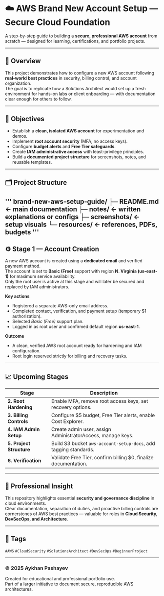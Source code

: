 # ☁️ AWS Brand New Account Setup — Secure Cloud Foundation  
A step-by-step guide to building a **secure, professional AWS account** from scratch — designed for learning, certifications, and portfolio projects.

---

## 🧭 Overview
This project demonstrates how to configure a new AWS account following **real-world best practices** in security, billing control, and account organization.  
The goal is to replicate how a Solutions Architect would set up a fresh environment for hands-on labs or client onboarding — with documentation clear enough for others to follow.

---

## 🧰 Objectives
- Establish a **clean, isolated AWS account** for experimentation and demos.  
- Implement **root account security** (MFA, no access keys).  
- Configure **budget alerts** and **Free Tier safeguards**.  
- Create **IAM administrative access** with least-privilege principles.  
- Build a **documented project structure** for screenshots, notes, and reusable templates.

---

## 🗂️ Project Structure
'''
brand-new-aws-setup-guide/
├─ README.md          ← main documentation
├─ notes/             ← written explanations or configs
├─ screenshots/       ← setup visuals
└─ resources/         ← references, PDFs, budgets
'''
---

## ⚙️ Stage 1 — Account Creation
A new AWS account is created using a **dedicated email** and verified payment method.  
The account is set to **Basic (Free)** support with region **N. Virginia (us-east-1)** for maximum service availability.  
Only the root user is active at this stage and will later be secured and replaced by IAM administrators.

**Key actions**
- Registered a separate AWS-only email address.  
- Completed contact, verification, and payment setup (temporary $1 authorization).  
- Selected *Basic (Free)* support plan.  
- Logged in as root user and confirmed default region **us-east-1**.

**Outcome**
- A clean, verified AWS root account ready for hardening and IAM configuration.  
- Root login reserved strictly for billing and recovery tasks.

---

## 📈 Upcoming Stages
| Stage | Description |
|-------|--------------|
| **2. Root Hardening** | Enable MFA, remove root access keys, set recovery options. |
| **3. Billing Controls** | Configure $5 budget, Free Tier alerts, enable Cost Explorer. |
| **4. IAM Admin Setup** | Create admin user, assign AdministratorAccess, manage keys. |
| **5. Project Structure** | Build S3 bucket `aws-account-setup-docs`, add tagging standards. |
| **6. Verification** | Validate Free Tier, confirm billing $0, finalize documentation. |

---

## 🧠 Professional Insight
This repository highlights essential **security and governance discipline** in cloud environments.  
Clear documentation, separation of duties, and proactive billing controls are cornerstones of AWS best practices — valuable for roles in **Cloud Security, DevSecOps, and Architecture**.

---

## 🔖 Tags
`#AWS` `#CloudSecurity` `#SolutionsArchitect` `#DevSecOps` `#BeginnerProject`

---

### © 2025 Aykhan Pashayev  
Created for educational and professional portfolio use.  
Part of a larger initiative to document secure, reproducible AWS architectures.

